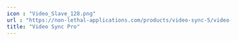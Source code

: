 ```yaml
---
icon : "Video_Slave_128.png"
url : "https://non-lethal-applications.com/products/video-sync-5/video-sync-5-pro"
title: "Video Sync Pro"
---
```

